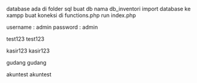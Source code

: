database ada di folder sql
buat db nama db_inventori
import database ke xampp 
buat koneksi di functions.php
run index.php

username : admin
password : admin

test123
test123

kasir123
kasir123

gudang
gudang

akuntest
akuntest